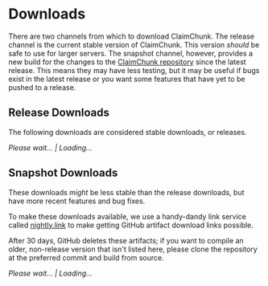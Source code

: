 # Downloads

There are two channels from which to download ClaimChunk. The release channel is the current stable version of ClaimChunk. This version _should_ be safe to use for larger servers. The snapshot channel, however, provides a new build for the changes to the [ClaimChunk repository](https://github.com/cjburkey01/ClaimChunk) since the latest release. This means they may have less testing, but it may be useful if bugs exist in the latest release or you want some features that have yet to be pushed to a release.

<script src="https://unpkg.com/htmx.org@1.9.12" integrity="sha384-ujb1lZYygJmzgSwoxRggbCHcjc0rB2XoQrxeTUQyRjrOnlCoYta87iKBWq3EsdM2" crossorigin="anonymous"></script>
<script>
document.body.addEventListener('htmx:configRequest', function(event) {
    event.detail.headers = ''
    event.detail.headers['Content-Type'] = "application/x-www-form-urlencoded; charset=UTF-8"
});
</script>

## Release Downloads

The following downloads are considered stable downloads, or releases.

<div
    hx-get="https://cjburkey.com/claimchunk-api/releases.php"
    hx-trigger="load"
    hx-swap="innerHTML"
>
    <i>Please wait... &verbar; Loading...</i>
</div>

## Snapshot Downloads

These downloads _might_ be less stable than the release downloads, but have more recent features and bug fixes.

To make these downloads available, we use a handy-dandy link service called <a href="https://nightly.link/" target="_blank" title="nightly.link GitHub link service">nightly.link</a> to make getting GitHub artifact download links possible.

After 30 days, GitHub deletes these artifacts; if you want to compile an older, non-release version that isn't listed here, please clone the repository at the preferred commit and build from source.

<div
    hx-get="https://cjburkey.com/claimchunk-api/artifacts.php"
    hx-trigger="load"
    hx-swap="innerHTML"
>
    <i>Please wait... &verbar; Loading...</i>
</div>
